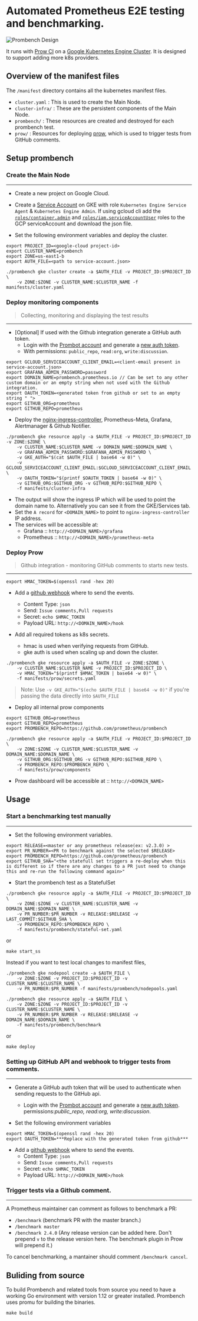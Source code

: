 # Automated Prometheus E2E testing and benchmarking.

![Prombench Design](design.svg)

It runs with [Prow CI](https://github.com/kubernetes/test-infra/blob/master/prow/) on a [Google Kubernetes Engine Cluster](https://cloud.google.com/kubernetes-engine/).
It is designed to support adding more k8s providers.

## Overview of the manifest files
The `/manifest` directory contains all the kubernetes manifest files.
- `cluster.yaml` : This is used to create the Main Node.
- `cluster-infra/` : These are the persistent components of the Main Node.
- `prombench/` : These resources are created and destroyed for each prombench test.
- `prow/` : Resources for deploying [prow](https://github.com/kubernetes/test-infra/tree/master/prow/), which is used to trigger tests from GitHub comments.

## Setup prombench
### Create the Main Node
---
- Create a new project on Google Cloud.
- Create a [Service Account](https://cloud.google.com/iam/docs/creating-managing-service-accounts) on GKE with role `Kubernetes Engine Service Agent` & `Kubernetes Engine Admin`. If using gcloud cli add the [`roles/container.admin`](https://cloud.google.com/kubernetes-engine/docs/how-to/iam#kubernetes-engine-roles) and [`roles/iam.serviceAccountUser`](https://cloud.google.com/kubernetes-engine/docs/how-to/iam#service_account_user) roles to the GCP serviceAccount and download the json file.

- Set the following environment variables and deploy the cluster.
```
export PROJECT_ID=<google-cloud project-id>
export CLUSTER_NAME=prombench
export ZONE=us-east1-b
export AUTH_FILE=<path to service-account.json>

./prombench gke cluster create -a $AUTH_FILE -v PROJECT_ID:$PROJECT_ID \
    -v ZONE:$ZONE -v CLUSTER_NAME:$CLUSTER_NAME -f manifests/cluster.yaml
```

### Deploy monitoring components
> Collecting, monitoring and displaying the test results

---

- [Optional] If used with the Github integration generate a GitHub auth token.
  * Login with the [Prombot account](https://github.com/prombot) and generate a [new auth token](https://github.com/settings/tokens).
  * With permissions: `public_repo`, `read:org`, `write:discussion`.
```
export GCLOUD_SERVICEACCOUNT_CLIENT_EMAIL=<client-email present in service-account.json>
export GRAFANA_ADMIN_PASSWORD=password
export DOMAIN_NAME=prombench.prometheus.io // Can be set to any other custom domain or an empty string when not used with the Github integration.
export OAUTH_TOKEN=<generated token from github or set to an empty string " ">
export GITHUB_ORG=prometheus
export GITHUB_REPO=prometheus
```

- Deploy the [nginx-ingress-controller](https://github.com/kubernetes/ingress-nginx), Prometheus-Meta, Grafana, Alertmanager & Github Notifier.
```
./prombench gke resource apply -a $AUTH_FILE -v PROJECT_ID:$PROJECT_ID -v ZONE:$ZONE \
    -v CLUSTER_NAME:$CLUSTER_NAME -v DOMAIN_NAME:$DOMAIN_NAME \
    -v GRAFANA_ADMIN_PASSWORD:$GRAFANA_ADMIN_PASSWORD \
    -v GKE_AUTH="$(cat $AUTH_FILE | base64 -w 0)" \
    -v GCLOUD_SERVICEACCOUNT_CLIENT_EMAIL:$GCLOUD_SERVICEACCOUNT_CLIENT_EMAIL \
    -v OAUTH_TOKEN="$(printf $OAUTH_TOKEN | base64 -w 0)" \
    -v GITHUB_ORG:$GITHUB_ORG -v GITHUB_REPO:$GITHUB_REPO \
    -f manifests/cluster-infra
```
- The output will show the ingress IP which will be used to point the domain name to. Alternatively you can see it from the GKE/Services tab.
- Set the `A record` for `<DOMAIN_NAME>` to point to `nginx-ingress-controller` IP address.
- The services will be accessible at:
  * Grafana :: `http://<DOMAIN_NAME>/grafana`
  * Prometheus ::  `http://<DOMAIN_NAME>/prometheus-meta`

### Deploy Prow
> Github integration - monitoring GitHub comments to starts new tests.

---
```
export HMAC_TOKEN=$(openssl rand -hex 20)
```

- Add a [github webhook](https://github.com/prometheus/prometheus/settings/hooks) where to send the events.
  * Content Type: `json`
  * Send:  `Issue comments,Pull requests`
  * Secret: `echo $HMAC_TOKEN`
  * Payload URL: `http://<DOMAIN_NAME>/hook`

- Add all required tokens as k8s secrets.
  * hmac is used when verifying requests from GitHub.
  * gke auth is used when scaling up and down the cluster.
```
./prombench gke resource apply -a $AUTH_FILE -v ZONE:$ZONE \
    -v CLUSTER_NAME:$CLUSTER_NAME -v PROJECT_ID:$PROJECT_ID \
    -v HMAC_TOKEN="$(printf $HMAC_TOKEN | base64 -w 0)" \
    -f manifests/prow/secrets.yaml
```
> Note: Use `-v GKE_AUTH="$(echo $AUTH_FILE | base64 -w 0)"` if you're passing the data directly into `$AUTH_FILE`

- Deploy all internal prow components

```
export GITHUB_ORG=prometheus
export GITHUB_REPO=prometheus
export PROMBENCH_REPO=https://github.com/prometheus/prombench

./prombench gke resource apply -a $AUTH_FILE -v PROJECT_ID:$PROJECT_ID \
    -v ZONE:$ZONE -v CLUSTER_NAME:$CLUSTER_NAME -v DOMAIN_NAME:$DOMAIN_NAME \
    -v GITHUB_ORG:$GITHUB_ORG -v GITHUB_REPO:$GITHUB_REPO \
    -v PROMBENCH_REPO:$PROMBENCH_REPO \
    -f manifests/prow/components
```

* Prow dashboard will be accessible at :: `http://<DOMAIN_NAME>`

## Usage
### Start a benchmarking test manually
---

- Set the following environment variables.
```
export RELEASE=<master or any prometheus release(ex: v2.3.0) >
export PR_NUMBER=<PR to benchmark against the selected $RELEASE>
export PROMBENCH_REPO=https://github.com/prometheus/prombench
export GITHUB_SHA="<the statefull set triggers a re-deploy when this is different so if there are any changes to a PR just need to change this and re-run the following command again>"
```

- Start the prombench test as a StatefulSet

```
./prombench gke resource apply -a $AUTH_FILE -v PROJECT_ID:$PROJECT_ID \
    -v ZONE:$ZONE -v CLUSTER_NAME:$CLUSTER_NAME -v DOMAIN_NAME:$DOMAIN_NAME \
    -v PR_NUMBER:$PR_NUMBER -v RELEASE:$RELEASE -v LAST_COMMIT:$GITHUB_SHA \
    -v PROMBENCH_REPO:$PROMBENCH_REPO \
    -f manifests/prombench/stateful-set.yaml
```
or
```
make start_ss
```

Instead if you want to test local changes to manifest files,

```
./prombench gke nodepool create -a $AUTH_FILE \
    -v ZONE:$ZONE -v PROJECT_ID:$PROJECT_ID -v CLUSTER_NAME:$CLUSTER_NAME \
    -v PR_NUMBER:$PR_NUMBER -f manifests/prombench/nodepools.yaml

./prombench gke resource apply -a $AUTH_FILE \
    -v ZONE:$ZONE -v PROJECT_ID:$PROJECT_ID -v CLUSTER_NAME:$CLUSTER_NAME \
    -v PR_NUMBER:$PR_NUMBER -v RELEASE:$RELEASE -v DOMAIN_NAME:$DOMAIN_NAME \
    -f manifests/prombench/benchmark
```
or
```
make deploy
```


### Setting up GitHub API and webhook to trigger tests from comments.
---

- Generate a GitHub auth token that will be used to authenticate when sending requests to the GitHub api.
  * Login with the [Prombot account](https://github.com/prombot) and generate a [new auth token](https://github.com/settings/tokens).  
  permissions:*public_repo, read:org, write:discussion*.

- Set the following environment variables
```
export HMAC_TOKEN=$(openssl rand -hex 20)
export OAUTH_TOKEN=***Replace with the generated token from github***
```

- Add a [github webhook](https://github.com/prometheus/prometheus/settings/hooks) where to send the events.
  * Content Type: `json`
  * Send:  `Issue comments,Pull requests`
  * Secret: `echo $HMAC_TOKEN`
  * Payload URL: `http://<DOMAIN_NAME>/hook`


### Trigger tests via a Github comment.
---

A Prometheus maintainer can comment as follows to benchmark a PR:
- `/benchmark` (benchmark PR with the master branch.)
- `/benchmark master`
- `/benchmark 2.4.0` (Any release version can be added here. Don't prepend `v` to the release version here. The benchmark plugin in Prow will prepend it.)

To cancel benchmarking, a mantainer should comment `/benchmark cancel`.

## Buliding from source
To build Prombench and related tools from source you need to have a working Go environment with version 1.12 or greater installed. Prombench uses promu for building the binaries.
```
make build
```
